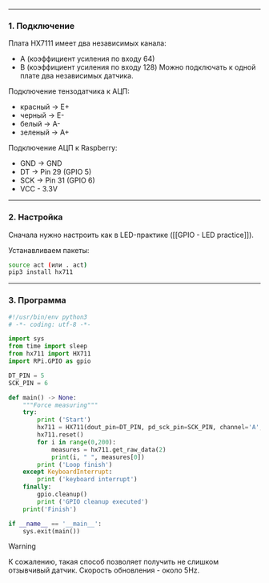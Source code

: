___
### 1. Подключение

Плата HX7111 имеет два независимых канала:
- А (коэффициент усиления по входу 64)
- B (коэффициент усиления по входу 128)
Можно подключать к одной плате два независимых датчика.

Подключение тензодатчика к АЦП:
- красный -> E+
- черный -> E-
- белый -> A-
- зеленый -> A+

Подключение АЦП к Raspberry:
- GND -> GND
- DT -> Pin 29 (GPIO 5)
- SCK -> Pin 31 (GPIO 6)
- VCC - 3.3V
___
### 2. Настройка

Сначала нужно настроить как в LED-практике ([[GPIO - LED practice]]).

Устанавливаем пакеты:
```bash
source act (или . act)
pip3 install hx711
```

___
### 3. Программа

```python
#!/usr/bin/env python3
# -*- coding: utf-8 -*-

import sys
from time import sleep
from hx711 import HX711
import RPi.GPIO as gpio

DT_PIN = 5
SCK_PIN = 6

def main() -> None:
    """Force measuring"""
    try:
        print ('Start')
        hx711 = HX711(dout_pin=DT_PIN, pd_sck_pin=SCK_PIN, channel='A', gain=64)
        hx711.reset()
        for i in range(0,200):
            measures = hx711.get_raw_data(2)
            print(i, " ", measures[0])
        print ('Loop finish')
    except KeyboardInterrupt:
        print ('keyboard interrupt')
    finally:
        gpio.cleanup()
        print ('GPIO cleanup executed')
    print('Finish')

if __name__ == '__main__':
    sys.exit(main())
```

>[!warning]
>К сожалению, такая способ позволяет получить не слишком отзывчивый датчик. Скорость обновления - около 5Hz.

